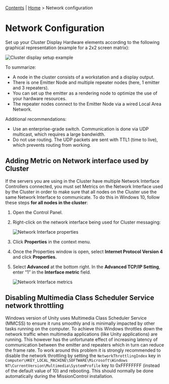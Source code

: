 [Contents](TableOfContents.md) | [Home](index.md) > Network configuration

# Network Configuration

Set up your Cluster Display Hardware elements according to the following
graphical representation (example for a 2x2 screen matrix):

![Cluster display setup example](images/cluster-display-setup-example.png)

To summarize:

* A node in the cluster consists of a workstation and a display output.
* There is one Emitter Node and multiple repeater nodes (here, 1 emitter and 3 repeaters).
* You can set up the emitter as a rendering node to optimize the use of your hardware resources.
* The repeater nodes connect to the Emitter Node via a wired Local Area Network.

Additional recommendations:

* Use an enterprise-grade switch. Communication is done via UDP multicast, which requires a large bandwidth.
* Do not use routing. The UDP packets are sent with TTL1 (time to live), which prevents routing from working.

## Adding Metric on Network interface used by Cluster

If the servers you are using in the Cluster have multiple Network Interface Controllers connected, you must set Metrics on the Network Interface used by the Cluster in order to make sure that all nodes on the Cluster use the same Network Interface to communicate. To do this in Windows 10, follow these steps **for all nodes in the cluster**:

1. Open the Control Panel.
2. Right-click on the network interface being used for Cluster messaging:

    ![Network Interface properties](images/network-interface-properties.png)

3. Click **Properties** in the context menu.
4. Once the Properties window is open, select **Internet Protocol Version 4** and click **Properties.**
5. Select **Advanced** at the bottom right. In the **Advanced TCP/IP Setting**, enter “1” in the **Interface metric** field.

    ![Network Interface metrics](images/network-interface-metric.png)

## Disabling Multimedia Class Scheduler Service network throttling

Windows version of Unity uses Multimedia Class Scheduler Service (MMCSS) to ensure it runs smoothly and is minimally impacted by other tasks running on the computer.  To achieve this Windows throttles down the network traffic when multimedia applications (like Unity applications) are running.  This however has the unfortunate effect of increasing latency of communication between the emitter and repeaters which in turn can reduce the frame rate.  To work around this problem it is strongly recommended to disable the network throttling by setting the `NetworkThrottlingIndex` key in `Computer\HKEY_LOCAL_MACHINE\SOFTWARE\Microsoft\Windows NT\CurrentVersion\Multimedia\SystemProfile` key to 0xFFFFFFFF (instead of the default value of 10) and rebooting.  This should normally be done automatically during the MissionControl installation.
